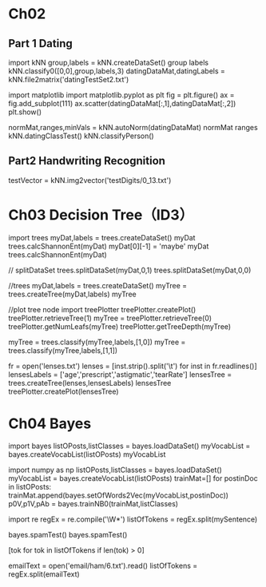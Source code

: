 # Ch02
## Part 1 Dating
import kNN
group,labels = kNN.createDataSet()
group
labels
kNN.classify0([0,0],group,labels,3)
datingDataMat,datingLabels = kNN.file2matrix('datingTestSet2.txt')


import matplotlib
import matplotlib.pyplot as plt
fig = plt.figure()
ax = fig.add_subplot(111)
ax.scatter(datingDataMat[:,1],datingDataMat[:,2])
plt.show()


normMat,ranges,minVals = kNN.autoNorm(datingDataMat)
normMat
ranges
kNN.datingClassTest()
kNN.classifyPerson()


## Part2 Handwriting Recognition
testVector = kNN.img2vector('testDigits/0_13.txt')


# Ch03 Decision Tree（ID3）

import trees
myDat,labels = trees.createDataSet()
myDat
trees.calcShannonEnt(myDat)
myDat[0][-1] = 'maybe'
myDat
trees.calcShannonEnt(myDat)

// splitDataSet
trees.splitDataSet(myDat,0,1)
trees.splitDataSet(myDat,0,0)


//trees
myDat,labels = trees.createDataSet()
myTree = trees.createTree(myDat,labels)
myTree

//plot tree node
import treePlotter
treePlotter.createPlot()
treePlotter.retrieveTree(1)
myTree = treePlotter.retrieveTree(0)
treePlotter.getNumLeafs(myTree)
treePlotter.getTreeDepth(myTree)

myTree = trees.classify(myTree,labels,[1,0])
myTree = trees.classify(myTree,labels,[1,1])


fr = open('lenses.txt')
lenses = [inst.strip().split('\t') for inst in fr.readlines()]
lensesLabels = ['age','prescript','astigmatic','tearRate']
lensesTree = trees.createTree(lenses,lensesLabels)
lensesTree
treePlotter.createPlot(lensesTree)



# Ch04 Bayes
import bayes
listOPosts,listClasses = bayes.loadDataSet()
myVocabList = bayes.createVocabList(listOPosts)
myVocabList

import numpy as np
listOPosts,listClasses = bayes.loadDataSet()
myVocabList = bayes.createVocabList(listOPosts)
trainMat=[]
for postinDoc in listOPosts:
    trainMat.append(bayes.setOfWords2Vec(myVocabList,postinDoc))
p0V,p1V,pAb = bayes.trainNB0(trainMat,listClasses)


import re
regEx = re.compile('\\W*')
listOfTokens = regEx.split(mySentence)

bayes.spamTest()
bayes.spamTest()

[tok for tok in listOfTokens if len(tok) > 0]

emailText = open('email/ham/6.txt').read()
listOfTokens = regEx.split(emailText)
